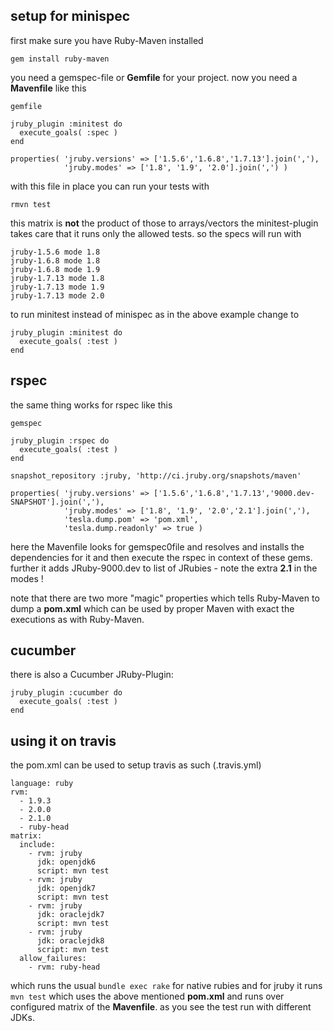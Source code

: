 ## setup for minispec

first make sure you have Ruby-Maven installed

    gem install ruby-maven

you need a gemspec-file or **Gemfile** for your project. now you need a **Mavenfile** like this

    gemfile

    jruby_plugin :minitest do
      execute_goals( :spec )
    end
	
    properties( 'jruby.versions' => ['1.5.6','1.6.8','1.7.13'].join(','),
                'jruby.modes' => ['1.8', '1.9', '2.0'].join(',') )

with this file in place you can run your tests with

    rmvn test

this matrix is **not** the product of those to arrays/vectors the minitest-plugin takes care that it runs only the allowed tests. so the specs will run with

    jruby-1.5.6 mode 1.8
    jruby-1.6.8 mode 1.8
    jruby-1.6.8 mode 1.9
    jruby-1.7.13 mode 1.8
    jruby-1.7.13 mode 1.9
    jruby-1.7.13 mode 2.0

to run minitest instead of minispec as in the above example change to

    jruby_plugin :minitest do
      execute_goals( :test )
    end

## rspec

the same thing works for rspec like this

    gemspec

    jruby_plugin :rspec do
      execute_goals( :test )
    end

    snapshot_repository :jruby, 'http://ci.jruby.org/snapshots/maven'

    properties( 'jruby.versions' => ['1.5.6','1.6.8','1.7.13','9000.dev-SNAPSHOT'].join(','),
                'jruby.modes' => ['1.8', '1.9', '2.0','2.1'].join(','),
                'tesla.dump.pom' => 'pom.xml',
                'tesla.dump.readonly' => true )

here the Mavenfile looks for gemspec0file and resolves and installs the dependencies for it and then execute the rspec in context of these gems. further it adds JRuby-9000.dev to list of JRubies - note the extra **2.1** in the modes !

note that there are two more "magic" properties which tells Ruby-Maven to dump a **pom.xml** which can be used by proper Maven with exact the executions as with Ruby-Maven.

## cucumber

there is also a Cucumber JRuby-Plugin:

    jruby_plugin :cucumber do
      execute_goals( :test )
    end

## using it on travis

the pom.xml can be used to setup travis as such (.travis.yml)

    language: ruby
    rvm:
      - 1.9.3
      - 2.0.0
      - 2.1.0
      - ruby-head
    matrix:
      include:
        - rvm: jruby
          jdk: openjdk6
          script: mvn test
        - rvm: jruby
          jdk: openjdk7
          script: mvn test
        - rvm: jruby
          jdk: oraclejdk7
          script: mvn test
        - rvm: jruby
          jdk: oraclejdk8
          script: mvn test
      allow_failures:
        - rvm: ruby-head

which runs the usual ```bundle exec rake``` for native rubies and for jruby it runs ```mvn test``` which uses the above mentioned **pom.xml** and runs over configured matrix of the **Mavenfile**. as you see the test run with different JDKs.